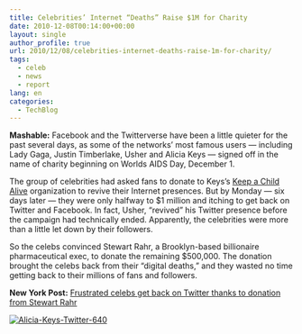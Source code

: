 ```yaml
---
title: Celebrities’ Internet “Deaths” Raise $1M for Charity
date: 2010-12-08T00:14:00+00:00
layout: single
author_profile: true
url: 2010/12/08/celebrities-internet-deaths-raise-1m-for-charity/
tags:
  - celeb
  - news
  - report
lang: en
categories: 
  - TechBlog
---
```

**Mashable:** Facebook and the Twitterverse have been a little quieter for the past several days, as some of the networks’ most famous users — including Lady Gaga, Justin Timberlake, Usher and Alicia Keys — signed off in the name of charity beginning on Worlds AIDS Day, December 1. 

The group of celebrities had asked fans to donate to Keys’s [Keep a Child Alive](http://keepachildalive.org/) organization to revive their Internet presences. But by Monday — six days later — they were only halfway to $1 million and itching to get back on Twitter and Facebook. In fact, Usher, “revived” his Twitter presence before the campaign had technically ended. Apparently, the celebrities were more than a little let down by their followers.

So the celebs convinced Stewart Rahr, a Brooklyn-based billionaire pharmaceutical exec, to donate the remaining $500,000. The donation brought the celebs back from their “digital deaths,” and they wasted no time getting back to their millions of fans and followers.

**New York Post:** [Frustrated celebs get back on Twitter thanks to donation from Stewart Rahr](http://www.nypost.com/p/pagesix/frustrated_celebs_get_back_stewart_I2xWuZNQF3XLXVWMXcRxTM)

[![Alicia-Keys-Twitter-640](http://lh4.ggpht.com/_vaUVXcmC3OI/TP7G2zneEMI/AAAAAAAADc0/zckWpniqBuI/Alicia-Keys-Twitter-640_thumb%5B1%5D.jpg?imgmax=800 "Alicia-Keys-Twitter-640")](http://lh4.ggpht.com/_vaUVXcmC3OI/TP7G0ZngNLI/AAAAAAAADcw/emFhy-vOz5Q/s1600-h/Alicia-Keys-Twitter-640%5B3%5D.jpg)